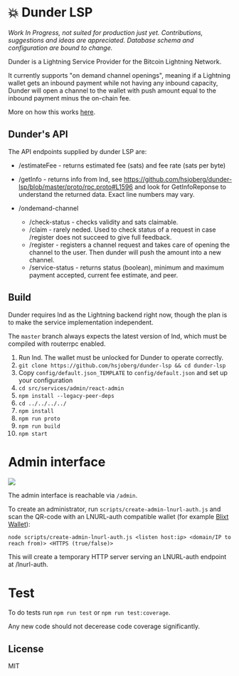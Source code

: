 # 💥 Dunder LSP

_Work In Progress, not suited for production just yet._
_Contributions, suggestions and ideas are appreciated._
_Database schema and configuration are bound to change._

Dunder is a Lightning Service Provider for the Bitcoin Lightning Network.

It currently supports "on demand channel openings", meaning if a Lightning wallet
gets an inbound payment while not having any inbound capacity, Dunder will open
a channel to the wallet with push amount equal to the inbound payment minus the
on-chain fee.

More on how this works [here](https://github.com/hsjoberg/blixt-wallet/issues/242).

## Dunder's API

The API endpoints supplied by dunder LSP are:

- /estimateFee - returns estimated fee (sats) and fee rate (sats per byte)

- /getInfo - returns info from lnd, see https://github.com/hsjoberg/dunder-lsp/blob/master/proto/rpc.proto#L1596 and look for GetInfoReponse to understand the returned data. Exact line numbers may vary.

- /ondemand-channel
    - /check-status - checks validity and sats claimable.
    - /claim - rarely neded. Used to check status of a request in case /register does not succeed to give full feedback.
    - /register - registers a channel request and takes care of opening the channel to the user. Then dunder will push the amount into a new channel.
    - /service-status - returns status (boolean), minimum and maximum payment accepted, current fee estimate, and peer.

## Build

Dunder requires lnd as the Lightning backend right now, though the plan is to
make the service implementation independent.

The `master` branch always expects the latest version of lnd, which must be compiled with routerrpc enabled.

1. Run lnd. The wallet must be unlocked for Dunder to operate correctly.
2. `git clone https://github.com/hsjoberg/dunder-lsp && cd dunder-lsp`
3. Copy `config/default.json_TEMPLATE` to `config/default.json` and set up your configuration
4. `cd src/services/admin/react-admin`
5. `npm install --legacy-peer-deps`
6. `cd ../../../../`
7. `npm install`
8. `npm run proto`
9. `npm run build`
10. `npm start`

# Admin interface

<div>
  <img src="admin-interface.webp" />
</div>

The admin interface is reachable via `/admin`.

To create an administrator, run `scripts/create-admin-lnurl-auth.js` and scan the QR-code with an
LNURL-auth compatible wallet (for example [Blixt Wallet](https://blixtwallet.github.io)):

`node scripts/create-admin-lnurl-auth.js <listen host:ip> <domain/IP to reach from)> <HTTPS (true/false)>`

This will create a temporary HTTP server serving an LNURL-auth endpoint at /lnurl-auth.

# Test

To do tests run `npm run test` or `npm run test:coverage`.

Any new code should not decerease code coverage significantly.

## License

MIT
